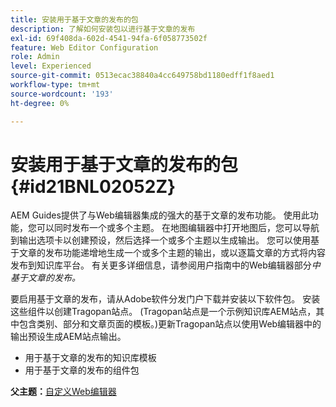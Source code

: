 ```yaml
---
title: 安装用于基于文章的发布的包
description: 了解如何安装包以进行基于文章的发布
exl-id: 69f408da-602d-4541-94fa-6f058773502f
feature: Web Editor Configuration
role: Admin
level: Experienced
source-git-commit: 0513ecac38840a4cc649758bd1180edff1f8aed1
workflow-type: tm+mt
source-wordcount: '193'
ht-degree: 0%

---
```


# 安装用于基于文章的发布的包 {#id21BNL02052Z}

AEM Guides提供了与Web编辑器集成的强大的基于文章的发布功能。 使用此功能，您可以同时发布一个或多个主题。 在地图编辑器中打开地图后，您可以导航到输出选项卡以创建预设，然后选择一个或多个主题以生成输出。 您可以使用基于文章的发布功能递增地生成一个或多个主题的输出，或以逐篇文章的方式将内容发布到知识库平台。 有关更多详细信息，请参阅用户指南中的Web编辑器部分&#x200B;*中基于文章的发布。*

要启用基于文章的发布，请从Adobe软件分发门户下载并安装以下软件包。 安装这些组件以创建Tragopan站点。 \(Tragopan站点是一个示例知识库AEM站点，其中包含类别、部分和文章页面的模板。\)更新Tragopan站点以使用Web编辑器中的输出预设生成AEM站点输出。

- 用于基于文章的发布的知识库模板
- 用于基于文章的发布的组件包

**父主题：**&#x200B;[&#x200B;自定义Web编辑器](conf-web-editor.md)
